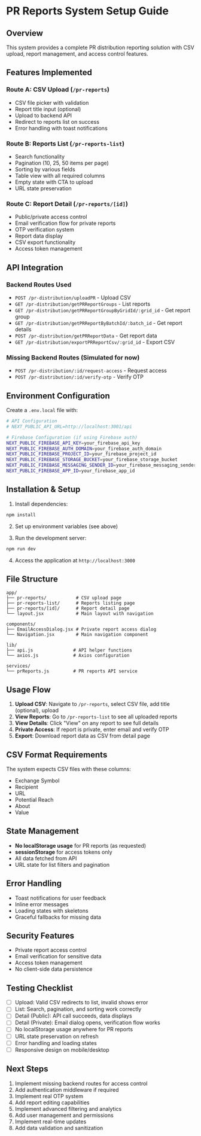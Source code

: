 # PR Reports System Setup Guide

## Overview

This system provides a complete PR distribution reporting solution with CSV upload, report management, and access control features.

## Features Implemented

### Route A: CSV Upload (`/pr-reports`)

- CSV file picker with validation
- Report title input (optional)
- Upload to backend API
- Redirect to reports list on success
- Error handling with toast notifications

### Route B: Reports List (`/pr-reports-list`)

- Search functionality
- Pagination (10, 25, 50 items per page)
- Sorting by various fields
- Table view with all required columns
- Empty state with CTA to upload
- URL state preservation

### Route C: Report Detail (`/pr-reports/[id]`)

- Public/private access control
- Email verification flow for private reports
- OTP verification system
- Report data display
- CSV export functionality
- Access token management

## API Integration

### Backend Routes Used

- `POST /pr-distribution/uploadPR` - Upload CSV
- `GET /pr-distribution/getPRReportGroups` - List reports
- `GET /pr-distribution/getPRReportGroupByGridId/:grid_id` - Get report group
- `GET /pr-distribution/getPRReportByBatchId/:batch_id` - Get report details
- `POST /pr-distribution/getPRReportData` - Get report data
- `GET /pr-distribution/exportPRReportCsv/:grid_id` - Export CSV

### Missing Backend Routes (Simulated for now)

- `POST /pr-distribution/:id/request-access` - Request access
- `POST /pr-distribution/:id/verify-otp` - Verify OTP

## Environment Configuration

Create a `.env.local` file with:

```bash
# API Configuration
# NEXT_PUBLIC_API_URL=http://localhost:3001/api

# Firebase Configuration (if using Firebase auth)
NEXT_PUBLIC_FIREBASE_API_KEY=your_firebase_api_key
NEXT_PUBLIC_FIREBASE_AUTH_DOMAIN=your_firebase_auth_domain
NEXT_PUBLIC_FIREBASE_PROJECT_ID=your_firebase_project_id
NEXT_PUBLIC_FIREBASE_STORAGE_BUCKET=your_firebase_storage_bucket
NEXT_PUBLIC_FIREBASE_MESSAGING_SENDER_ID=your_firebase_messaging_sender_id
NEXT_PUBLIC_FIREBASE_APP_ID=your_firebase_app_id
```

## Installation & Setup

1. Install dependencies:

```bash
npm install
```

2. Set up environment variables (see above)

3. Run the development server:

```bash
npm run dev
```

4. Access the application at `http://localhost:3000`

## File Structure

```
app/
├── pr-reports/           # CSV upload page
├── pr-reports-list/      # Reports listing page
├── pr-reports/[id]/      # Report detail page
└── layout.jsx            # Main layout with navigation

components/
├── EmailAccessDialog.jsx # Private report access dialog
└── Navigation.jsx        # Main navigation component

lib/
├── api.js               # API helper functions
└── axios.js             # Axios configuration

services/
└── prReports.js         # PR reports API service
```

## Usage Flow

1. **Upload CSV**: Navigate to `/pr-reports`, select CSV file, add title (optional), upload
2. **View Reports**: Go to `/pr-reports-list` to see all uploaded reports
3. **View Details**: Click "View" on any report to see full details
4. **Private Access**: If report is private, enter email and verify OTP
5. **Export**: Download report data as CSV from detail page

## CSV Format Requirements

The system expects CSV files with these columns:

- Exchange Symbol
- Recipient
- URL
- Potential Reach
- About
- Value

## State Management

- **No localStorage usage** for PR reports (as requested)
- **sessionStorage** for access tokens only
- All data fetched from API
- URL state for list filters and pagination

## Error Handling

- Toast notifications for user feedback
- Inline error messages
- Loading states with skeletons
- Graceful fallbacks for missing data

## Security Features

- Private report access control
- Email verification for sensitive data
- Access token management
- No client-side data persistence

## Testing Checklist

- [ ] Upload: Valid CSV redirects to list, invalid shows error
- [ ] List: Search, pagination, and sorting work correctly
- [ ] Detail (Public): API call succeeds, data displays
- [ ] Detail (Private): Email dialog opens, verification flow works
- [ ] No localStorage usage anywhere for PR reports
- [ ] URL state preservation on refresh
- [ ] Error handling and loading states
- [ ] Responsive design on mobile/desktop

## Next Steps

1. Implement missing backend routes for access control
2. Add authentication middleware if required
3. Implement real OTP system
4. Add report editing capabilities
5. Implement advanced filtering and analytics
6. Add user management and permissions
7. Implement real-time updates
8. Add data validation and sanitization
